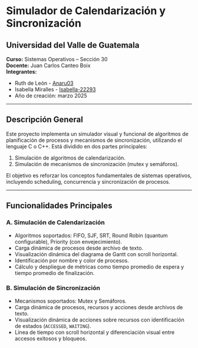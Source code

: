 # Simulador de Calendarización y Sincronización

## Universidad del Valle de Guatemala  
**Curso:** Sistemas Operativos – Sección 30  
**Docente:** Juan Carlos Canteo Boix  
**Integrantes:**  
- Ruth de León - [Anaru03](https://github.com/Anaru03) 
- Isabella Miralles - [Isabella-22293](https://github.com/Isabella-22293) 
- Año de creación: marzo 2025


---

## Descripción General

Este proyecto implementa un simulador visual y funcional de algoritmos de planificación de procesos y mecanismos de sincronización, utilizando el lenguaje C o C++. Está dividido en dos partes principales:

1. Simulación de algoritmos de calendarización.
2. Simulación de mecanismos de sincronización (mutex y semáforos).

El objetivo es reforzar los conceptos fundamentales de sistemas operativos, incluyendo scheduling, concurrencia y sincronización de procesos.

---

## Funcionalidades Principales

### A. Simulación de Calendarización
- Algoritmos soportados: FIFO, SJF, SRT, Round Robin (quantum configurable), Priority (con envejecimiento).
- Carga dinámica de procesos desde archivo de texto.
- Visualización dinámica del diagrama de Gantt con scroll horizontal.
- Identificación por nombre y color de procesos.
- Cálculo y despliegue de métricas como tiempo promedio de espera y tiempo promedio de finalización.

### B. Simulación de Sincronización
- Mecanismos soportados: Mutex y Semáforos.
- Carga dinámica de procesos, recursos y acciones desde archivos de texto.
- Visualización dinámica de acciones sobre recursos con identificación de estados (`ACCESSED`, `WAITING`).
- Línea de tiempo con scroll horizontal y diferenciación visual entre accesos exitosos y bloqueos.

